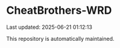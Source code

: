 # CheatBrothers-WRD

Last updated: 2025-06-21 01:12:13

This repository is automatically maintained.
